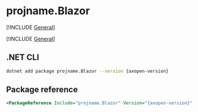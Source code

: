 # projname.Blazor

[!INCLUDE [General](../../docs/README.md)]

[!INCLUDE [General](../../../../docfx/articles/notes/NUGET_PACAKGE_BLAZOR_GENERAL.md)]

## .NET CLI

~~~bash
dotnet add package projname.Blazor --version {axopen-version}
~~~

## Package reference

~~~xml
<PackageReference Include="projname.Blazor" Version="{axopen-version}" />
~~~
